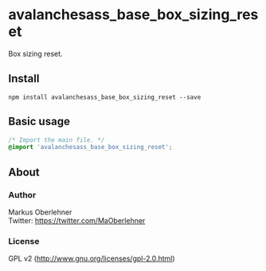 # avalanchesass_base_box_sizing_reset
Box sizing reset.

## Install
```
npm install avalanchesass_base_box_sizing_reset --save
```

## Basic usage
```css
/* Import the main file. */
@import 'avalanchesass_base_box_sizing_reset';
```

## About
### Author
Markus Oberlehner  
Twitter: https://twitter.com/MaOberlehner

### License
GPL v2 (http://www.gnu.org/licenses/gpl-2.0.html)
